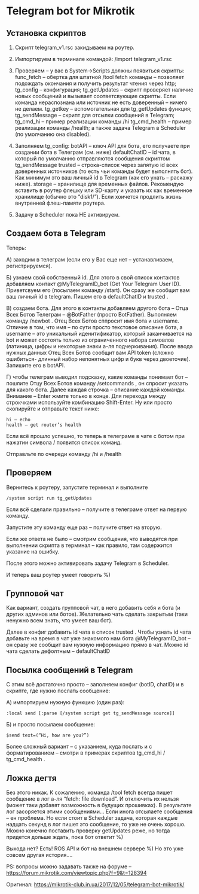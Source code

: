 # Telegram bot for Mikrotik

## Установка скриптов
1. Скрипт telegram_v1.rsc закидываем на роутер.
2. Импортируем в терминале командой:
    /import telegram_v1.rsc

3. Проверяем – у вас в System->Scripts должны появиться скрипты:
    func_fetch – обертка для штатной /tool fetch команды – позволяет подождать окончания и получить результат чтения через http;
    tg_config – конфигурация;
    tg_getUpdates – скрипт проверяет наличие новых сообщений и вызывает соответсвующие скрипты. Если команда нераспознана или источник не есть доверенный – ничего не делаем.
    tg_getkey – вспомогательная для tg_getUpdates функция;
    tg_sendMessage – скрипт для отсылки сообщений в Telegram;
    tg_cmd_hi – пример реализации команды /hi
    tg_cmd_health – пример реализации команды /health;
    а также задача Telegram в Scheduler (по умолчанию она disabled).
4. Заполняем tg_config:
    botAPI – ключ API для бота, его получаете при создании бота в Телеграм (см. ниже)
    defaultChatID – id чата, в который по умолчанию отправляются сообщения скриптом tg_sendMessage
    trusted – строка-список через запятую id всех доверенных источников (то есть чьи команды будет выполнять бот). Как минимум это ваш личный id в Telegram (как его унать – раскажу ниже).
    storage – хранилище для временных файлов. Рекомендую вставить в роутер флешку или SD-карту и указать их как временное хранилище (обычно это “disk1/”). Если хоичется продлить жизнь внутренней флеш-памяти роутера.
5. Задачу в Scheduler пока НЕ активируем.
 

## Создаем бота в Telegram
Теперь:

А) заходим в телеграм (если его у Вас еще нет – устанавливаем, регистрируемся).

Б) узнаем свой собственный id. Для этого в свой список контактов добавляем контакт @MyTelegramID_bot (Get Your Telegram User ID). Приветсвуем его (посылаем команду /start). Он сразу же сообщит вам ваш личный id в telegram. Пишем его в defaultChatID и trusted .

В) создаем бота. Для этого в контакты добавляем другого бота – Отца Всех Ботов Телеграм – @BotFather (просто BotFather). Выполняем команду /newbot . Отец Всех Ботов сппросит имя бота и username. Отличие в том, что имя – по сути просто текстовое описание бота, а username – это уникальный иденитификатор, который заканчивается на bot и может состоять только из ограниченного набора симовлов (латиница, цифры и некоторые знаки а-ля подчеркивания). После ввода нужных данных Отец Всех Ботов сообщит вам API token (сложно ошибиться- длинный набор непонятных цифр и букв через двоеточие). Запишите его в botAPI.

Г) чтобы телеграм выводил подсказку, какие команды понимает бот – пошлите Отцу Всех Ботов команду /setcommands , он спросит указать для какого бота. Далее каждая строчка – описание каждой команды. Внимание – Enter жмите только в конце. Для перехода между строкчками используйте комбинацию Shift-Enter. Ну или просто скопируйте и отправьте текст ниже:

    hi – echo
    health – get router’s health

Если всё прошло успешно, то теперь в телеграме в чате с ботом при нажатии символа / появится список команд.

Отправльте по очереди команду /hi и /health

 

## Проверяем
Вернитесь к роутеру, запустите терминал и выполните

    /system script run tg_getUpdates

Если всё сделали правильно – получите в телеграме ответ на первую команду.

Запустите эту команду еще раз – получите ответ на вторую.

Если же ответа не было – смотрим сообщения, что выводятся при выполнении скрипта в терминал – как правило, там содержится указание на ошибку.

После этого можно активировать задачу Telegram в Scheduler.

И теперь ваш роутер умеет говорить %)

 

## Групповой чат
Как вариант, создать групповой чат, в него добавить себя и бота (и других админов или ботов). Желательно чать сделать закрытым (таки ненужно всем знать, что умеет ваш бот).

Далее в конфиг добавить id чата в список trusted . Чтобы узнать id чата добавьте на время в чат уже знакомого нам бота @MyTelegramID_bot – он сразу же сообщит вам нужную информацию прямо в чат. Можно id чата сделать дефолтным – defaultChatID

 

## Посылка сообщений в Telegram
С этим всё достаточно просто – заполняем конфиг (botID, chatID) и в скрипте, где нужно послать сообщение:

А) импортируем нужную функцию (один раз):

    :local send [:parse [/system script get tg_sendMessage source]]

Б) и просто посылаем сообщение:

    $send text=(“Hi, how are you?”)

Более сложный вариант – с указанием, куда послать и с форматированием – смотри в примерах скриптов tg_cmd_hi / tg_cmd_health .

 

## Ложка дегтя
Без этого никак. К сожалению, команда /tool fetch всегда пишет сообщение в лог а-ля “fetch: file download”. И отключить их нельзя (может таки добавят возможность в будущих прошивках). В результате лог засоряется этими сообщениями… Если инога отсылаете сообщения – ен проблема. Но если стоит в Scheduler задача, которая каждые надцать секунд в лог пишет это сообщение, то уже не очень хорошо. Можно конечно поставить проверку getUpdates реже, но тогда придется дольше ждать, пока бот ответит %)

Выхода нет? Есть! ROS API и бот на внешнем сервере %) Но это уже совсем другая история….

PS: вопросы можно задавать также на форуме – https://forum.mikrotik.com/viewtopic.php?f=9&t=128394

Оригинал: https://mikrotik-club.in.ua/2017/12/05/telegram-bot-mikrotik/
